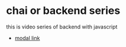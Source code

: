 # chai or backend series

this is video series of backend with javascript
- [modal link](https://app.eraser.io/workspace/YtPqZ1VogxGy1jzIDkzj)